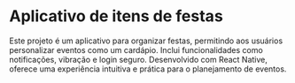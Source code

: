 # Aplicativo de itens de festas

Este projeto é um aplicativo para organizar festas, permitindo aos usuários personalizar eventos como um cardápio. Inclui funcionalidades como notificações, vibração e login seguro. Desenvolvido com React Native, oferece uma experiência intuitiva e prática para o planejamento de eventos.
